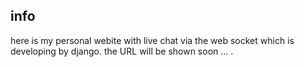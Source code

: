 ## info
here is my personal webite with live chat via the web socket which is developing by django.
the URL will be shown soon ... .

